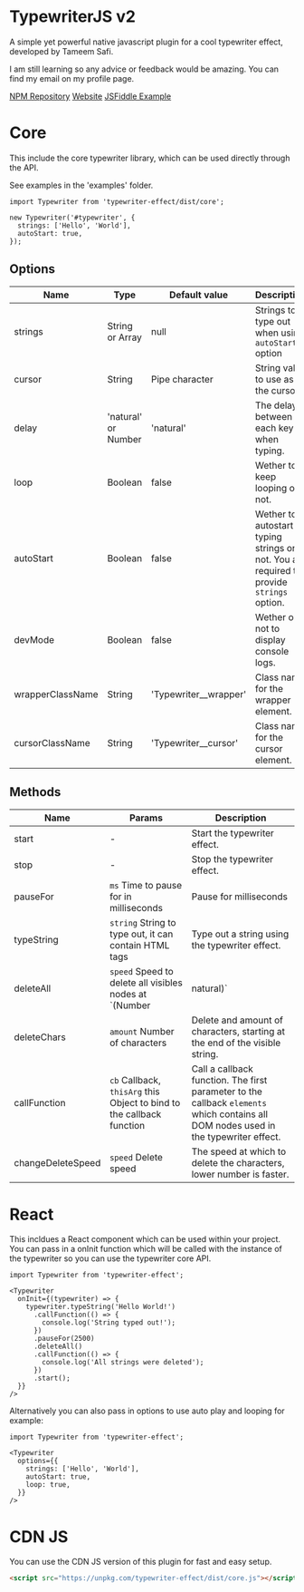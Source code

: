# TypewriterJS v2

A simple yet powerful native javascript plugin for a cool typewriter effect, developed by Tameem Safi.

I am still learning so any advice or feedback would be amazing. You can find my email on my profile page.

[NPM Repository](https://npmjs.org/typewriter-effect)
[Website](https://safi.me.uk/typewriterjs)
[JSFiddle Example](https://jsfiddle.net/shbqy0mv/9/)

# Core

This include the core typewriter library, which can be used directly through the API.

See examples in the 'examples' folder.

```
import Typewriter from 'typewriter-effect/dist/core';

new Typewriter('#typewriter', {
  strings: ['Hello', 'World'],
  autoStart: true,
});
```

## Options

| Name | Type | Default value | Description |
| --- | --- | --- | --- |
| strings | String or Array | null | Strings to type out when using ``autoStart`` option |
| cursor | String | Pipe character | String value to use as the cursor. |
| delay | 'natural' or Number | 'natural' | The delay between each key when typing. |
| loop | Boolean | false | Wether to keep looping or not. |
| autoStart | Boolean | false | Wether to autostart typing strings or not. You are required to provide ``strings`` option. |
| devMode | Boolean | false | Wether or not to display console logs. |
| wrapperClassName | String | 'Typewriter__wrapper' | Class name for the wrapper element. |
| cursorClassName | String | 'Typewriter__cursor' | Class name for the cursor element. |

## Methods

| Name | Params | Description |
| --- | --- | --- |
| start | - | Start the typewriter effect. |
| stop | - | Stop the typewriter effect. |
| pauseFor | ``ms`` Time to pause for in milliseconds | Pause for milliseconds |
| typeString | ``string`` String to type out, it can contain HTML tags | Type out a string using the typewriter effect. |
| deleteAll | ``speed`` Speed to delete all visibles nodes at `(Number|natural)` | Delete everything that is visible inside of the typewriter wrapper element. |
| deleteChars | ``amount`` Number of characters | Delete and amount of characters, starting at the end of the visible string. |
| callFunction | ``cb`` Callback, ``thisArg`` this Object to bind to the callback function | Call a callback function. The first parameter to the callback ``elements`` which contains all DOM nodes used in the typewriter effect. |
| changeDeleteSpeed | ``speed`` Delete speed | The speed at which to delete the characters, lower number is faster. |


# React

This incldues a React component which can be used within your project. You can pass in a onInit function which will be called with the instance of the typewriter so you can use the typewriter core API.

```
import Typewriter from 'typewriter-effect';

<Typewriter
  onInit={(typewriter) => {
    typewriter.typeString('Hello World!')
      .callFunction(() => {
        console.log('String typed out!');
      })
      .pauseFor(2500)
      .deleteAll()
      .callFunction(() => {
        console.log('All strings were deleted');
      })
      .start();
  }}
/>
```

Alternatively you can also pass in options to use auto play and looping for example:

```
import Typewriter from 'typewriter-effect';

<Typewriter
  options={{
    strings: ['Hello', 'World'],
    autoStart: true,
    loop: true,
  }}
/>
```

# CDN JS

You can use the CDN JS version of this plugin for fast and easy setup.

```html
<script src="https://unpkg.com/typewriter-effect/dist/core.js"></script>
```
